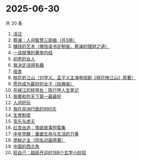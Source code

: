 # 2025-06-30

共 20 条

<!-- BEGIN WEREAD -->
<!-- 最后更新时间 2025-06-30 10:47:44 +0800 -->
1. [活过](https://weread.qq.com/web/bookDetail/6d832730813ab9f00g015126)
1. [蔡澜：人间智慧三部曲（共3册）](https://weread.qq.com/web/bookDetail/742320d0813ab8ff9g01995b)
1. [赚钱的艺术（微信读书定制版，蔡澜的理财之道）](https://weread.qq.com/web/bookDetail/1fe32b60813ab9052g011c9e)
1. [一读就懂的黄帝内经](https://weread.qq.com/web/bookDetail/44f32770813aba129g014930)
1. [初老的女人](https://weread.qq.com/web/bookDetail/31832ad0813aba13eg01342b)
1. [我决定活得有趣](https://weread.qq.com/web/bookDetail/4b0327105dd6dc4b003bbc5)
1. [哑舍](https://weread.qq.com/web/bookDetail/659321d075f86bc6g0167ed)
1. [桃花折江山（刘学义、孟子义主演电视剧《桃花映江山》原著）](https://weread.qq.com/web/bookDetail/cd3326d0717c3e36cd3a199)
1. [愿你成为最好的女子（经典版）](https://weread.qq.com/web/bookDetail/f6c32ab07200b281f6c725a)
1. [在峡江的转弯处：陈行甲人生笔记](https://weread.qq.com/web/bookDetail/bca326a0813ab8f5ag016fc1)
1. [我要和你天下第一最最好](https://weread.qq.com/web/bookDetail/a0e32c60813aba117g016f6a)
1. [人间好玩](https://weread.qq.com/web/bookDetail/b8e32f90722fc839b8ec124)
1. [我在非洲行医的990天](https://weread.qq.com/web/bookDetail/30332060813ab9fe2g011e5b)
1. [生育制度](https://weread.qq.com/web/bookDetail/f9132af07165a293f91a6ec)
1. [享乐与虚无](https://weread.qq.com/web/bookDetail/43a32aa0813aba117g0130e2)
1. [红杏出逃：情欲故事短篇集](https://weread.qq.com/web/bookDetail/5f9323c0813ab9faeg01613e)
1. [中年觉醒：重塑生命与生活的力量](https://weread.qq.com/web/bookDetail/a8e32b20813aba09eg016d64)
1. [诡秘之主（同名动画原著）](https://weread.qq.com/web/bookDetail/704322a0713e6ca8704cb24)
1. [中国的西北角](https://weread.qq.com/web/bookDetail/c3a32400813ab9a18g01031b)
1. [旺自己：超级开运的188个玄学小妙招](https://weread.qq.com/web/bookDetail/edb321d0813aba0efg01605a)
<!-- END WEREAD -->
